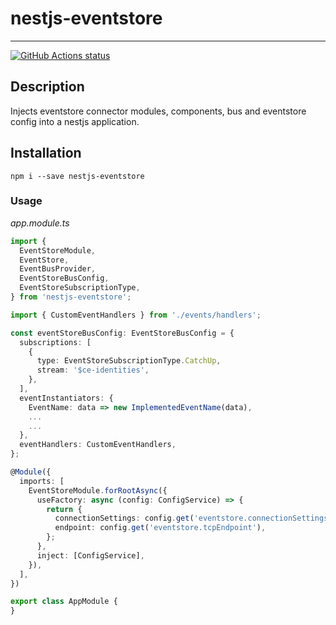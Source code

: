 # nestjs-eventstore
---

<p align="left">
  <a href="https://github.com/daypaio/nestjs-eventstore"><img alt="GitHub Actions status" src="https://github.com/actions/setup-node/workflows/Main%20workflow/badge.svg"></a>
</p>

## Description
Injects eventstore connector modules, components, bus and eventstore config into a nestjs application.

## Installation
`npm i --save nestjs-eventstore`

### Usage

*app.module.ts*

```typescript
import {
  EventStoreModule,
  EventStore,
  EventBusProvider,
  EventStoreBusConfig,
  EventStoreSubscriptionType,
} from 'nestjs-eventstore';

import { CustomEventHandlers } from './events/handlers';

const eventStoreBusConfig: EventStoreBusConfig = {
  subscriptions: [
    {
      type: EventStoreSubscriptionType.CatchUp,
      stream: '$ce-identities',
    },
  ],
  eventInstantiators: {
    EventName: data => new ImplementedEventName(data),
    ...
    ...
  },
  eventHandlers: CustomEventHandlers,
};

@Module({
  imports: [
    EventStoreModule.forRootAsync({
      useFactory: async (config: ConfigService) => {
        return {
          connectionSettings: config.get('eventstore.connectionSettings'),
          endpoint: config.get('eventstore.tcpEndpoint'),
        };
      },
      inject: [ConfigService],
    }),
  ],
})

export class AppModule {
}

```